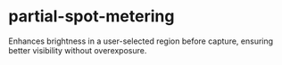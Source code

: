 # partial-spot-metering
Enhances brightness in a user-selected region before capture, ensuring better visibility without overexposure.
